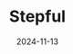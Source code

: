 ---  
layout: startup_page  
title: "Stepful"  
id: "stepful.com"  
permalink: "/stepfulstepful.com11132024/"  
website: "https://www.stepful.com/"  
funding_round: "Series B"  
funding_amount: "$31.5M"  
investors: "Oak HC/FT, Y Combinator, Reach Capital, AlleyCorp, SemperVirens, Company Ventures, Green Sands, ECMC Education Impact Fund, Intermountain Ventures, Cedar Pine"  
about: "Stepful provides AI-powered, accelerated healthcare training programs for allied health professionals. It offers both entry-level and advanced programs, connecting students with job opportunities after certification through partnerships with healthcare providers. The platform features virtual instructor-led courses, asynchronous learning modules, and AI-powered feedback."  
markets: "Healthtech, Edtech, Health Care, Professional Services, Training"  
hq: "New York, New York, United States"  
founded_year: "2021"  
linkedin: "https://www.linkedin.com/company/stepful/"  
twitter: "https://twitter.com/StepfulTraining"  
instagram: ""  
facebook: "https://www.facebook.com/stepful"  
crunchbase: "https://www.crunchbase.com/organization/stepful"  
pitchbook: "https://pitchbook.com/profiles/company/481867-75"  

date_display: "13-Nov-2024"  
date: "2024-11-13"

# SEO Optimization  
meta_title: "Stepful - Series B Funding ($31.5M)"  
meta_description: "Stepful, Stepful provides AI-powered, accelerated healthcare training programs for allied health professionals. It offers both entry-level and advanced program..."  
meta_keywords: "Stepful, Healthtech, Edtech, Health Care, Professional Services, Training, Series B funding"  
canonical_url: "https://startup.projectstartups.com/stepfulstepful.com11132024/"  
---